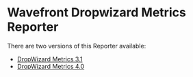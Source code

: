 # Wavefront Dropwizard Metrics Reporter

There are two versions of this Reporter available:

- [DropWizard Metrics 3.1](https://github.com/wavefrontHQ/java/tree/master/dropwizard-metrics/3.1)
- [DropWizard Metrics 4.0](https://github.com/wavefrontHQ/java/tree/master/dropwizard-metrics/4.0)
